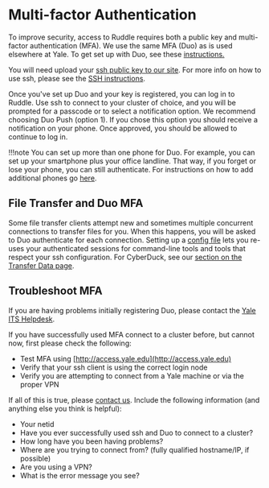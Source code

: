 # Multi-factor Authentication

To improve security, access to Ruddle requires both a public key and multi-factor authentication (MFA). We use the same MFA (Duo) as is used elsewhere at Yale. To get set up with Duo, see these [instructions.](https://cybersecurity.yale.edu/topic/use-yales-multifactor-authentication-mfa-service)

You will need upload your [ssh public key to our site](https://sshkeys.hpc.yale.edu/). For more info on how to use ssh, please see the [SSH instructions](/clusters-at-yale/access).

Once you've set up Duo and your key is registered, you can log in to Ruddle. Use ssh to connect to your cluster of choice, and you will be prompted for a passcode or to select a notification option. We recommend choosing Duo Push (option 1). If you chose this option you should receive a notification on your phone. Once approved, you should be allowed to continue to log in.

!!!note
    You can set up more than one phone for Duo. For example, you can set up your smartphone plus your office landline. That way, if you forget or lose your phone, you can still authenticate. For instructions on how to add additional phones go [here](http://its.yale.edu/sites/default/files/imce/pdfs/MFA%20Adding%20a%20new%20device%2008312015.pdf).

## File Transfer and Duo MFA

Some file transfer clients attempt new and sometimes multiple concurrent connections to transfer files for you. When this happens, you will be asked to Duo authenticate for each connection. Setting up a [config file](/clusters-at-yale/access/advanced-config) lets you re-uses your authenticated sessions for command-line tools and tools that respect your ssh configuration. For CyberDuck, see our [section on the Transfer Data page](/clusters-at-yale/data/transfer/#cyberduck-on-ruddle).

## Troubleshoot MFA

If you are having problems initially registering Duo, please contact the [Yale ITS Helpdesk](https://yale.service-now.com/it?id=get_help).

If you have successfully used MFA connect to a cluster before, but cannot now, first please check the following:

* Test MFA using [http://access.yale.edu](http://access.yale.edu)
* Verify that your ssh client is using the correct login node
* Verify you are attempting to connect from a Yale machine or via the proper VPN

If all of this is true, please [contact us](/#get-help). Include the following information (and anything else you think is helpful):

* Your netid
* Have you ever successfully used ssh and Duo to connect to a cluster?
* How long have you been having problems?
* Where are you trying to connect from? (fully qualified hostname/IP, if possible)
* Are you using a VPN?
* What is the error message you see?
